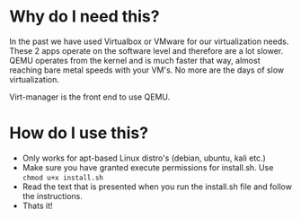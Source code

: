 # Why do I need this?

In the past we have used Virtualbox or VMware for our virtualization needs. These 2 apps operate on the software level and therefore are a lot slower. QEMU operates from the kernel and is much faster that way, almost reaching bare metal speeds with your VM's. No more are the days of slow virtualization.

Virt-manager is the front end to use QEMU.

# How do I use this?

- Only works for apt-based Linux distro's (debian, ubuntu, kali etc.)
- Make sure you have granted execute permissions for install.sh. Use `chmod u+x install.sh`
- Read the text that is presented when you run the install.sh file and follow the instructions.
- Thats it!

